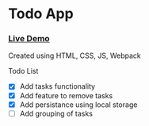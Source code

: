 # Todo App

### [Live Demo]()

Created using HTML, CSS, JS, Webpack

Todo List
- [x] Add tasks functionality
- [x] Add feature to remove tasks
- [x] Add persistance using local storage
- [ ] Add grouping of tasks